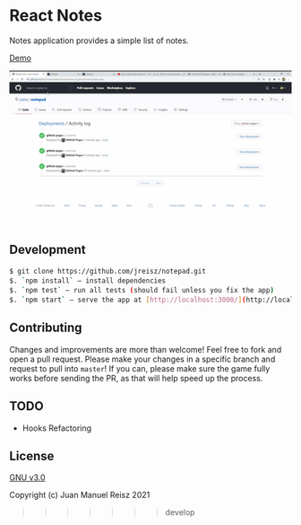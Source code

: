 
# React Notes

Notes application provides a simple list of notes.

[Demo](https://jreisz.github.io/notepad)

![Screenshot](./public/assets/img/demo.gif)

## Development

```sh
$ git clone https://github.com/jreisz/notepad.git
$. `npm install` – install dependencies
$. `npm test` – run all tests (should fail unless you fix the app)
$. `npm start` – serve the app at [http://localhost:3000/](http://localhost:3000/) (it automatically opens the app in your default browser)
```

## Contributing

Changes and improvements are more than welcome! Feel free to fork and open a pull request. Please make your changes in a specific branch and request to pull into `master`! If you can, please make sure the game fully works before sending the PR, as that will help speed up the process.

## TODO

- Hooks Refactoring

## License

[GNU v3.0](https://opensource.org/licenses/GPL-3.0)

Copyright (c) Juan Manuel Reisz 2021
>>>>>>> develop
